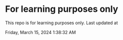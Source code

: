 # For learning purposes only
This repo is for learning purposes only.
Last updated at

Friday, March 15, 2024 1:38:32 AM


